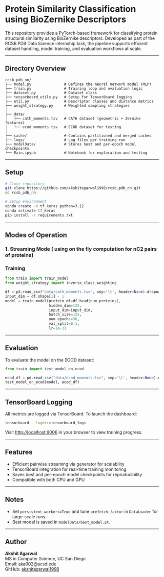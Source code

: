 # Protein Similarity Classification using BioZernike Descriptors

This repository provides a PyTorch-based framework for classifying protein structural similarity using BioZernike descriptors. Developed as part of the RCSB PDB Data Science internship task, the pipeline supports efficient dataset handling, model training, and evaluation workflows at scale.

---

##  Directory Overview

```
rcsb_pdb_nn/
├── model.py               # Defines the neural network model (MLP)
├── train.py               # Training loop and evaluation logic
├── dataset.py             # Dataset class
├── tensorboard_utils.py   # Setup for TensorBoard logging
├── util.py                # Descriptor classes and distance metrics
├── weight_strategy.py     # Weighted sampling strategies
│
├── data/
│   ├── cath_moments.tsv   # CATH dataset (geometric + Zernike features)
│   └── ecod_moments.tsv   # ECOD dataset for testing
│
├── cache/                 # Contains partitioned and merged caches
├── logs/                  # Log files per training run
├── modelData/             # Stores best and per-epoch model checkpoints
└── Main.ipynb             # Notebook for exploration and testing
```

---

##  Setup

```bash
# Clone repository
git clone https://github.com/akshitagarwal1998/rcsb_pdb_nn.git
cd rcsb_pdb_nn

# Setup environment
conda create -n tf_keras python=3.12
conda activate tf_keras
pip install -r requirements.txt
```

---

## Modes of Operation

### 1. Streaming Mode ( using on the fly computation for nC2 pairs of proteins)

### Training

```python
from train import train_model
from weight_strategy import inverse_class_weighting

df = pd.read_csv("data/cath_moments.tsv", sep='\t', header=None).dropna(axis=1)
input_dim = df.shape[1] - 1
model = train_model(protein_df=df.head(num_proteins),
                    hidden_dim=128,
                    input_dim=input_dim,
                    batch_size=128,
                    num_epochs=30,
                    val_split=0.1,
                    lr=1e-3)
```

---

## Evaluation

To evaluate the model on the ECOD dataset:

```python
from train import test_model_on_ecod

ecod_df = pd.read_csv("data/ecod_moments.tsv", sep='\t', header=None).dropna(axis=1)
test_model_on_ecod(model, ecod_df)
```

---

## TensorBoard Logging

All metrics are logged via TensorBoard. To launch the dashboard:

```bash
tensorboard --logdir=tensorboard_logs
```

Visit [http://localhost:6006](http://localhost:6006) in your browser to view training progress.

---

## Features

- Efficient pairwise streaming via generator for scalability
- TensorBoard integration for real-time training monitoring
- Saves best and per-epoch model checkpoints for reproducibility
- Compatible with both CPU and GPU

---

## Notes

- Set `persistent_workers=True` and tune `prefetch_factor` in `DataLoader` for large-scale runs.
- Best model is saved in `modelData/best_model.pt`.

---

## Author

**Akshit Agarwal**  
MS in Computer Science, UC San Diego  
Email: aka002@ucsd.edu  
GitHub: [akshitagarwal1998](https://github.com/akshitagarwal1998)